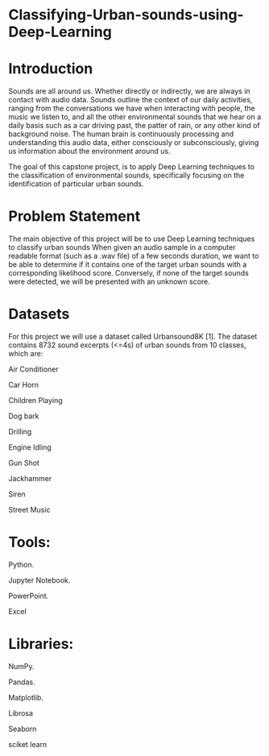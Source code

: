 # Classifying-Urban-sounds-using-Deep-Learning

# Introduction

Sounds are all around us. Whether directly or indirectly, we are always in contact with audio data. Sounds outline the context of our daily activities, ranging from the conversations we have when interacting with people, the music we listen to, and all the other environmental sounds that we hear on a daily basis such as a car driving past, the patter of rain, or any other kind of background noise. The human brain is continuously processing and understanding this audio data, either consciously or subconsciously, giving us information about the environment around us.

The goal of this capstone project, is to apply Deep Learning techniques to the classification of environmental sounds, specifically focusing on the identification of particular urban sounds.



# Problem Statement

The main objective of this project will be to use Deep Learning techniques to classify urban sounds
When given an audio sample in a computer readable format (such as a .wav file) of a few seconds duration, we want to be able to determine if it contains one of the target urban sounds with a corresponding likelihood score. Conversely, if none of the target sounds were detected, we will be presented with an unknown score.




# Datasets 

For this project we will use a dataset called Urbansound8K [1]. The dataset contains 8732 sound excerpts (<=4s) of urban sounds from 10 classes, which are:

Air Conditioner

Car Horn

Children Playing

Dog bark

Drilling

Engine Idling

Gun Shot

Jackhammer

Siren

Street Music

# Tools:

Python.

Jupyter Notebook.

PowerPoint.

Excel

# Libraries:

NumPy.

Pandas.

Matplotlib.

Librosa

Seaborn

sciket learn
